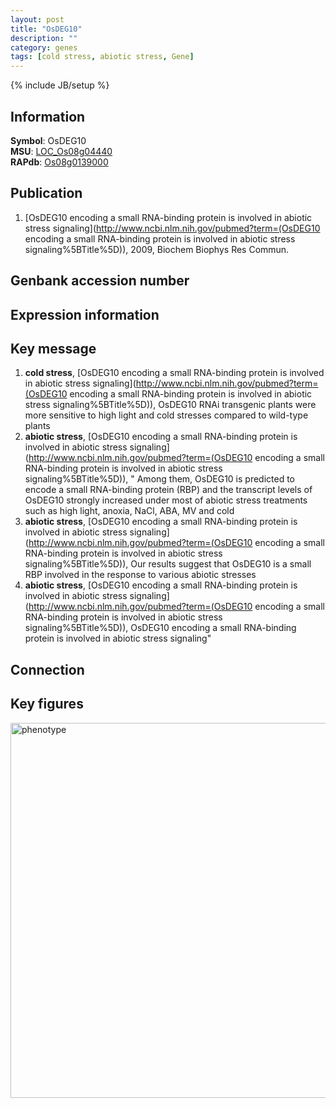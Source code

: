 ```yaml
---
layout: post
title: "OsDEG10"
description: ""
category: genes
tags: [cold stress, abiotic stress, Gene]
---
```

{% include JB/setup %}

## Information
__Symbol__: OsDEG10  
__MSU__: [LOC_Os08g04440](http://rice.plantbiology.msu.edu/cgi-bin/ORF_infopage.cgi?orf=LOC_Os08g04440)  
__RAPdb__: [Os08g0139000](http://rapdb.dna.affrc.go.jp/viewer/gbrowse_details/irgsp1?name=Os08g0139000)  

## Publication
1. [OsDEG10 encoding a small RNA-binding protein is involved in abiotic stress signaling](http://www.ncbi.nlm.nih.gov/pubmed?term=(OsDEG10 encoding a small RNA-binding protein is involved in abiotic stress signaling%5BTitle%5D)), 2009, Biochem Biophys Res Commun.

## Genbank accession number

## Expression information

## Key message
1. __cold stress__, [OsDEG10 encoding a small RNA-binding protein is involved in abiotic stress signaling](http://www.ncbi.nlm.nih.gov/pubmed?term=(OsDEG10 encoding a small RNA-binding protein is involved in abiotic stress signaling%5BTitle%5D)),  OsDEG10 RNAi transgenic plants were more sensitive to high light and cold stresses compared to wild-type plants
2. __abiotic stress__, [OsDEG10 encoding a small RNA-binding protein is involved in abiotic stress signaling](http://www.ncbi.nlm.nih.gov/pubmed?term=(OsDEG10 encoding a small RNA-binding protein is involved in abiotic stress signaling%5BTitle%5D)), " Among them, OsDEG10 is predicted to encode a small RNA-binding protein (RBP) and the transcript levels of OsDEG10 strongly increased under most of abiotic stress treatments such as high light, anoxia, NaCl, ABA, MV and cold
3. __abiotic stress__, [OsDEG10 encoding a small RNA-binding protein is involved in abiotic stress signaling](http://www.ncbi.nlm.nih.gov/pubmed?term=(OsDEG10 encoding a small RNA-binding protein is involved in abiotic stress signaling%5BTitle%5D)),  Our results suggest that OsDEG10 is a small RBP involved in the response to various abiotic stresses
4. __abiotic stress__, [OsDEG10 encoding a small RNA-binding protein is involved in abiotic stress signaling](http://www.ncbi.nlm.nih.gov/pubmed?term=(OsDEG10 encoding a small RNA-binding protein is involved in abiotic stress signaling%5BTitle%5D)), OsDEG10 encoding a small RNA-binding protein is involved in abiotic stress signaling"

## Connection

## Key figures
<img src="http://ricencode.github.io/images/OsDEG10.pheno.png" alt="phenotype"  style="width: 600px;"/>



